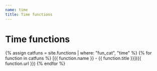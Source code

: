 ```yaml
---
name: time
title: Time functions
---
```

# Time functions



{% assign catfuns = site.functions | where: "fun_cat", "time" %}
{% for function in catfuns %}
[{{ function.name }} - {{ function.title }}]({{ function.url }})
{% endfor %}

